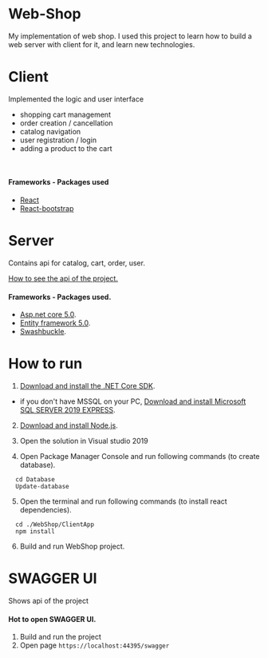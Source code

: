 # Web-Shop

My implementation of web shop. 
I used this project to learn how to build a web server with client for it, and learn new technologies.

# Client

Implemented the logic and user interface
* shopping cart management
* order creation / cancellation
* catalog navigation
* user registration / login
* adding a product to the cart

<br />

#### Frameworks - Packages used

* [React](https://ru.reactjs.org/)
* [React-bootstrap](https://react-bootstrap.github.io/)

# Server

Contains api for catalog, cart, order, user.

[How to see the api of the project.](#SWAGGER-UI)

#### Frameworks - Packages used.

* [Asp.net core 5.0](https://dotnet.microsoft.com/learn/dotnet/hello-world-tutorial/intro).
* [Entity framework 5.0](https://docs.microsoft.com/ru-ru/ef/).
* [Swashbuckle](https://github.com/domaindrivendev/Swashbuckle.AspNetCore).

# How to run

1. [Download and install the .NET Core SDK](https://dotnet.microsoft.com/download).

  * if you don't have MSSQL on your PC, [Download and install Microsoft SQL SERVER 2019 EXPRESS](https://www.microsoft.com/ru-RU/download/details.aspx?id=101064).
  
2. [Download and install Node.js](https://nodejs.org/en/).
  
3. Open the solution in Visual studio 2019 
4. Open Package Manager Console and run following commands (to create database).

```
  cd Database
  Update-database
```
5. Open the terminal and run following commands (to install react dependencies).

```
  cd ./WebShop/ClientApp
  npm install
```
6. Build and run WebShop project.

# SWAGGER UI

Shows api of the project

#### Hot to open SWAGGER UI.

1. Build and run the project 
2. Open page ```https://localhost:44395/swagger ```
